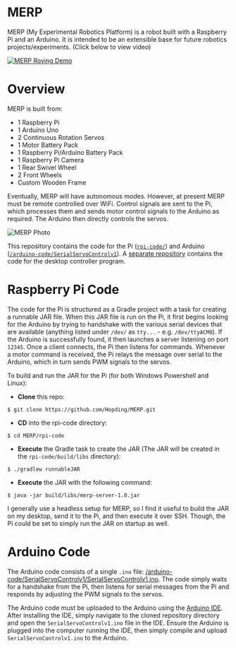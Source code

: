 # MERP
MERP (My Experimental Robotics Platform) is a robot built with a Raspberry Pi and an Arduino. It is intended to be an extensible base for future robotics projects/experiments. (Click below to view video)

[![MERP Roving Demo](http://hopding.com/img/merp-video-screenshot.PNG)](https://www.youtube.com/watch?v=waLDvPaleoY)

# Overview
MERP is built from:

* 1 Raspberry Pi
* 1 Arduino Uno
* 2 Continuous Rotation Servos
* 1 Motor Battery Pack
* 1 Raspberry Pi/Arduino Battery Pack
* 1 Raspberry Pi Camera
* 1 Rear Swivel Wheel
* 2 Front Wheels
* Custom Wooden Frame

Eventually, MERP will have autonomous modes. However, at present MERP must be remote controlled over WiFi. Control signals are sent to the Pi, which processes them and sends motor control signals to the Arduino as required. The Arduino then directly controls the servos.

![MERP Photo](http://hopding.com/img/merp-photo-3.jpg)

This repository contains the code for the Pi ([`rpi-code/`](https://github.com/Hopding/MERP/tree/master/rpi-code)) and Arduino ([`/arduino-code/SerialServoControlv1`](https://github.com/Hopding/MERP/tree/master/arduino-code/SerialServoControlv1`)). A [separate repository](https://github.com/Hopding/Merp-Controller) contains the code for the desktop controller program.

# Raspberry Pi Code
The code for the Pi is structured as a Gradle project with a task for creating a runnable JAR file. When this JAR file is run on the Pi, it first begins looking for the Arduino by trying to handshake with the various serial devices that are available (anything listed under `/dev/` as `tty...` - e.g. `/dev/ttyACM0`). If the Arduino is successfully found, it then launches a server listening on port `12345`. Once a client connects, the Pi then listens for commands. Whenever a motor command is received, the Pi relays the message over serial to the Arduino, which in turn sends PWM signals to the servos.

To build and run the JAR for the Pi (for both Windows Powershell and Linux):

* **Clone** this repo: 
```
$ git clone https://github.com/Hopding/MERP.git
```
* **CD** into the rpi-code directory: 
```
$ cd MERP/rpi-code
```
* **Execute** the Gradle task to create the JAR (The JAR will be created in the `rpi-code/build/libs` directory): 
```
$ ./gradlew runnableJAR
```
* **Execute** the JAR with the following command:
```
$ java -jar build/libs/merp-server-1.0.jar
```

I generally use a headless setup for MERP, so I find it useful to build the JAR on my desktop, send it to the Pi, and then execute it over SSH. Though, the Pi could be set to simply run the JAR on startup as well.

# Arduino Code
The Arduino code consists of a single `.ino` file: [/arduino-code/SerialServoControlv1/SerialServoControlv1.ino](https://github.com/Hopding/MERP/blob/master/arduino-code/SerialServoControlv1/SerialServoControlv1.ino). The code simply waits for a handshake from the Pi, then listens for serial messages from the Pi and responds by adjusting the PWM signals to the servos.

The Arduino code must be uploaded to the Arduino using the [Arduino IDE](https://www.arduino.cc/en/Main/Software). After installing the IDE, simply navigate to the cloned repository directory and open the `SerialServoControlv1.ino` file in the IDE. Ensure the Arduino is plugged into the computer running the IDE, then simply compile and upload `SerialServoControlv1.ino` to the Arduino.